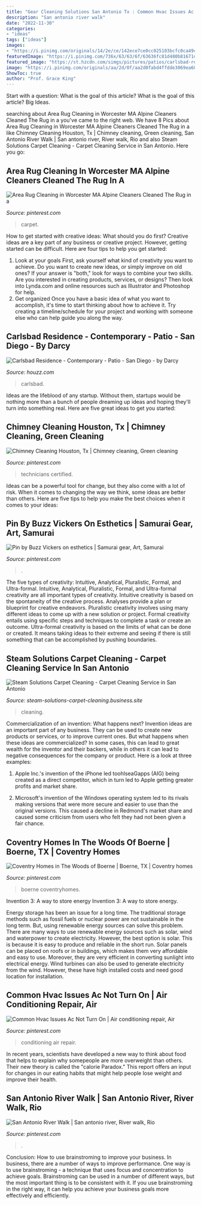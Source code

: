 ```yaml
---
title: "Gear Cleaning Solutions San Antonio Tx : Common Hvac Issues Ac Not Turn On"
description: "San antonio river walk"
date: "2022-11-30"
categories:
- "ideas"
tags: ["ideas"]
images:
- "https://i.pinimg.com/originals/14/2e/ce/142ece7ce0cc025103bcfc0ca49c7651.jpg"
featuredImage: "https://i.pinimg.com/736x/63/63/6f/63636fc81d480b81671d323e7d3a7983.jpg"
featured_image: "https://st.hzcdn.com/simgs/pictures/patios/carlsbad-residence-darcy-brandon-landscape-architect-img~00c129c10c7593e4_9-2161-1-791d2d3.jpg"
image: "https://i.pinimg.com/originals/aa/2d/0f/aa2d0fabd4ffdde3069ea6847d2fee16.jpg"
ShowToc: true
author: "Prof. Grace King"
---
```



Start with a question: What is the goal of this article?
What is the goal of this article? Big Ideas.

	

		
searching about Area Rug Cleaning in Worcester MA Alpine Cleaners Cleaned The Rug in a you've came to the right web. We have 8 Pics about Area Rug Cleaning in Worcester MA Alpine Cleaners Cleaned The Rug in a like Chimney Cleaning Houston, Tx | Chimney cleaning, Green cleaning, San Antonio River Walk | San antonio river, River walk, Rio and also Steam Solutions Carpet Cleaning - Carpet Cleaning Service in San Antonio. Here you go:
		
    
## Area Rug Cleaning In Worcester MA Alpine Cleaners Cleaned The Rug In A

<img loading=lazy src="https://i.pinimg.com/originals/14/2e/ce/142ece7ce0cc025103bcfc0ca49c7651.jpg" onerror="this.onerror=null;this.src='https://tse1.mm.bing.net/th?id=OIP.Nf2QXCgEKz9PEZpDZNUlOgHaFj&amp;pid=15.1';" alt="Area Rug Cleaning in Worcester MA Alpine Cleaners Cleaned The Rug in a">

_Source: pinterest.com_

>carpet. 

	

How to get started with creative ideas: What should you do first?
Creative ideas are a key part of any business or creative project. However, getting started can be difficult. Here are four tips to help you get started:
1. Look at your goals 
First, ask yourself what kind of creativity you want to achieve. Do you want to create new ideas, or simply improve on old ones? If your answer is "both," look for ways to combine your two skills. Are you interested in creating products, services, or designs? Then look into Lynda.com and online resources such as Illustrator and Photoshop for help.
2. Get organized 
Once you have a basic idea of what you want to accomplish, it's time to start thinking about how to achieve it. Try creating a timeline/schedule for your project and working with someone else who can help guide you along the way.

    
## Carlsbad Residence - Contemporary - Patio - San Diego - By Darcy

<img loading=lazy src="https://st.hzcdn.com/simgs/pictures/patios/carlsbad-residence-darcy-brandon-landscape-architect-img~00c129c10c7593e4_9-2161-1-791d2d3.jpg" onerror="this.onerror=null;this.src='https://tse2.mm.bing.net/th?id=OIP.e6CkmH55EHFunw2PDn6N5gHaE8&amp;pid=15.1';" alt="Carlsbad Residence - Contemporary - Patio - San Diego - by Darcy">

_Source: houzz.com_

>carlsbad. 

	

Ideas are the lifeblood of any startup. Without them, startups would be nothing more than a bunch of people dreaming up ideas and hoping they'll turn into something real. Here are five great ideas to get you started: 

    
## Chimney Cleaning Houston, Tx | Chimney Cleaning, Green Cleaning

<img loading=lazy src="https://i.pinimg.com/originals/07/43/fd/0743fdfeff2a6b9f0ca71e41f00b51c2.jpg" onerror="this.onerror=null;this.src='https://tse2.mm.bing.net/th?id=OIP.zJxgi17i2HpWyMxSHd4WAAHaEc&amp;pid=15.1';" alt="Chimney Cleaning Houston, Tx | Chimney cleaning, Green cleaning">

_Source: pinterest.com_

>technicians certified. 

	

Ideas can be a powerful tool for change, but they also come with a lot of risk. When it comes to changing the way we think, some ideas are better than others. Here are five tips to help you make the best choices when it comes to your ideas: 

    
## Pin By Buzz Vickers On Esthetics | Samurai Gear, Art, Samurai

<img loading=lazy src="https://i.pinimg.com/474x/0d/16/28/0d16284c5b8b5d41325b5217c2fe331d.jpg" onerror="this.onerror=null;this.src='https://tse4.mm.bing.net/th?id=OIP.dhtpN8WPGuTdtfN53_q4jQAAAA&amp;pid=15.1';" alt="Pin by Buzz Vickers on esthetics | Samurai gear, Art, Samurai">

_Source: pinterest.com_

>. 

	

The five types of creativity: Intuitive, Analytical, Pluralistic, Formal, and Ultra-formal.
Intuitive, Analytical, Pluralistic, Formal, and Ultra-formal creativity are all important types of creativity. Intuitive creativity is based on the spontaneity of the creative process. Analyses provide a plan or blueprint for creative endeavors. Pluralistic creativity involves using many different ideas to come up with a new solution or project. Formal creativity entails using specific steps and techniques to complete a task or create an outcome. Ultra-formal creativity is based on the limits of what can be done or created. It means taking ideas to their extreme and seeing if there is still something that can be accomplished by pushing boundaries.

    
## Steam Solutions Carpet Cleaning - Carpet Cleaning Service In San Antonio

<img loading=lazy src="https://lh3.googleusercontent.com/ZJsOvwhwrX2ZXNn5zJOtw7VMQocgjL5VtERO3YutbJIJ2RiA2fniC-kgvi821P0K9GvhRG-Q7QYzUYXb=w768-h768-n-o-v1" onerror="this.onerror=null;this.src='https://tse2.mm.bing.net/th?id=OIP.etWx0th0-NaR02hIB9Tb9AHaHa&amp;pid=15.1';" alt="Steam Solutions Carpet Cleaning - Carpet Cleaning Service in San Antonio">

_Source: steam-solutions-carpet-cleaning.business.site_

>cleaning. 

	

Commercialization of an invention: What happens next?
Invention ideas are an important part of any business. They can be used to create new products or services, or to improve current ones. But what happens when these ideas are commercialized? In some cases, this can lead to great wealth for the inventor and their backers, while in others it can lead to negative consequences for the company or product. Here is a look at three examples:
1. Apple Inc.'s invention of the iPhone led toohlseaGapps (AIG) being created as a direct competitor, which in turn led to Apple getting greater profits and market share.

2. Microsoft's invention of the Windows operating system led to its rivals making versions that were more secure and easier to use than the original versions. This caused a decline in Redmond's market share and caused some criticism from users who felt they had not been given a fair chance.

    
## Coventry Homes In The Woods Of Boerne | Boerne, TX | Coventry Homes

<img loading=lazy src="https://i.pinimg.com/originals/aa/2d/0f/aa2d0fabd4ffdde3069ea6847d2fee16.jpg" onerror="this.onerror=null;this.src='https://tse2.mm.bing.net/th?id=OIP.N-qrkj9gRS-ii2hpikQR3QHaE8&amp;pid=15.1';" alt="Coventry Homes in The Woods of Boerne | Boerne, TX | Coventry homes">

_Source: pinterest.com_

>boerne coventryhomes. 

	

Invention 3: A way to store energy
Invention 3: A way to store energy. 

Energy storage has been an issue for a long time. The traditional storage methods such as fossil fuels or nuclear power are not sustainable in the long term. 
But, using renewable energy sources can solve this problem. 
There are many ways to use renewable energy sources such as solar, wind and waterpower to create electricity. However, the best option is solar. This is because it is easy to produce and reliable in the short run. 
Solar panels can be placed on roofs or in buildings, which makes them very affordable and easy to use. Moreover, they are very efficient in converting sunlight into electrical energy. 
 Wind turbines can also be used to generate electricity from the wind. However, these have high installed costs and need good location for installation.

    
## Common Hvac Issues Ac Not Turn On | Air Conditioning Repair, Air

<img loading=lazy src="https://i.pinimg.com/736x/63/63/6f/63636fc81d480b81671d323e7d3a7983.jpg" onerror="this.onerror=null;this.src='https://tse3.mm.bing.net/th?id=OIP.sEVsRl2W8dM0zJ6iWKp9UgHaHa&amp;pid=15.1';" alt="Common Hvac Issues Ac Not Turn On | Air conditioning repair, Air">

_Source: pinterest.com_

>conditioning air repair. 

	

In recent years, scientists have developed a new way to think about food that helps to explain why somepeople are more overweight than others. Their new theory is called the "calorie Paradox." This report offers an input for changes in our eating habits that might help people lose weight and improve their health.

    
## San Antonio River Walk | San Antonio River, River Walk, Rio

<img loading=lazy src="https://i.pinimg.com/originals/f2/23/fb/f223fb595649a9c0bd13b8b6dc1de63b.jpg" onerror="this.onerror=null;this.src='https://tse1.mm.bing.net/th?id=OIP.YsAw9l0RKTzczFV-fo-b3gAAAA&amp;pid=15.1';" alt="San Antonio River Walk | San antonio river, River walk, Rio">

_Source: pinterest.com_

>. 

	

Conclusion: How to use brainstroming to improve your business.
In business, there are a number of ways to improve performance. One way is to use brainstroming - a technique that uses focus and concentration to achieve goals. Brainstroming can be used in a number of different ways, but the most important thing is to be consistent with it. If you use brainstroming in the right way, it can help you achieve your business goals more effectively and efficiently.

